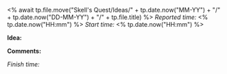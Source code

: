 <% await tp.file.move("Skell's Quest/Ideas/" + tp.date.now("MM-YY") + "/" + tp.date.now("DD-MM-YY") + "/" + tp.file.title) %>
*Reported time:* <% tp.date.now("HH\:mm") %>
*Start time:* <% tp.date.now("HH\:mm") %>

**Idea:**

**Comments:**

*Finish time:*